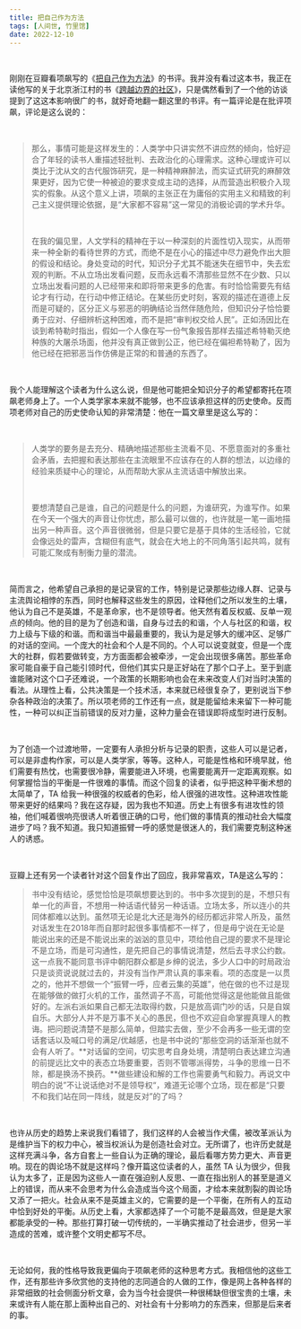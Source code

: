```yaml
---
title: 把自己作为方法
tags: [人间世, 竹里馆]
date: 2022-12-10
---
```


<br/>

刚刚在豆瓣看项飙写的《[把自己作为方法](https://book.douban.com/subject/35092383/)》的书评。我并没有看过这本书，我正在读他写的关于北京浙江村的书《[跨越边界的社区](https://book.douban.com/subject/30116399/)》，只是偶然看到了一个他的访谈提到了这这本影响很广的书，就好奇地翻一翻这里的书评。有一篇评论是在批评项飙，评论是这么说的：

<br/>

> 那么，事情可能是这样发生的：人类学中只讲实然不讲应然的倾向，恰好迎合了年轻的读书人重描述轻批判、去政治化的心理需求。这种心理或许可以类比于沈从文的古代服饰研究，是一种精神麻醉法，而实证式研究的麻醉效果更好，因为它使一种被迫的要求变成主动的选择，从而营造出积极介入现实的假象。从这个意义上讲，项飙的主张正在为庸俗的实用主义和精致的利己主义提供理论依据，是“大家都不容易”这一常见的消极论调的学术升华。
>
> <br/>
>
> 在我的偏见里，人文学科的精神在于以一种深刻的片面性切入现实，从而带来一种全新的看待世界的方式，而绝不是在小心的描述中尽力避免作出大胆的假设和结论。身处变动的时代，知识分子尤其不能迷失在细节中，失去宏观的判断。不从立场出发看问题，反而永远看不清那些显然不在少数、只以立场出发看问题的人已经带来和即将带来更多的危害。有时恰恰需要先有结论才有行动，在行动中修正结论。在某些历史时刻，客观的描述在道德上反而是可疑的，区分正义与邪恶的明确结论当然伴随危险，但知识分子恰恰要勇于应对、仔细辨析这种困难，而不是把“审判权交给人民”。正如汤因比在谈到希特勒时指出，假如一个人像在写一份气象报告那样去描述希特勒灭绝种族的大屠杀场面，他并没有真正做到公正，他已经在偏袒希特勒了，因为他已经在把邪恶当作仿佛是正常的和普通的东西了。

<br/>

我个人能理解这个读者为什么这么说，但是他可能把全知识分子的希望都寄托在项飙老师身上了。一个人类学家本来就不能够，也不应该承担这样的历史使命。反而项老师对自己的历史使命认知的非常清楚：他在一篇文章里是这么写的：

<br/>

> 人类学的要务是去充分、精确地描述那些主流看不见、不愿意面对的多重社会矛盾，去把握和表达那些在主流眼里不应该存在的人群的想法，以边缘的经验来质疑中心的理论，从而帮助大家从主流话语中解放出来。
>
> <br/>
>
> 要想清楚自己是谁，自己的问题是什么的问题，为谁研究，为谁写作。如果在今天一个强大的声音让你忧虑，那么最可以做的，也许就是一笔一画地描出另一种声音。这个声音很微弱，但是只要它是基于具体的生活经验，它就会像远处的雷声，含糊但有底气，就会在大地上的不同角落引起共鸣，就有可能汇聚成有制衡力量的潜流。

<br/>

简而言之，他希望自己承担的是记录官的工作，特别是记录那些边缘人群、记录与主流舆论相悖的东西，同时也解释这些发生的原因，诠释他们之所以发生的土壤，他认为自己不是英雄，不是革命家，也不是领导者。他天然有着反权威、反单一观点的倾向。他的目的是为了创造和谐，自身与过去的和谐，个人与社区的和谐，权力上级与下级的和谐。而和谐当中最最重要的，我认为是足够大的缓冲区、足够广的对话的空间。一个庞大的社会和个人是不同的。个人可以说变就变，但是一个庞大的社群，假若要做转变，方方面面都会被牵涉，一定会出现很多痛苦。那些革命家可能自豪于自己能引领时代，但他们其实只是正好站在了那个口子上。至于到底谁能赌对这个口子还难说，一个政策的长期影响也会在未来改变人们对当时决策的看法。从理性上看，公共决策是一个技术活，本来就已经很复杂了，更别说当下参杂各种政治的决策了。所以项老师的工作还有一点，就是能留给未来留下一种可能性，一种可以纠正当前错误的反对力量，这种力量会在错误即将成型时进行反制。

<br/>

为了创造一个过渡地带，一定要有人承担分析与记录的职责，这些人可以是记者，可以是非虚构作家，可以是人类学家，等等。这种人，可能是性格和环境早就，他们需要有热忱，也需要很冷静，需要能进入环境，也需要能离开一定距离观察。如何掌握恰当的平衡是一件很难的事情。而这个回复的读者，似乎把这种平衡术想的太简单了，TA 给我一种很强的权威者的色彩，给人很强的进攻性。这种进攻性能带来更好的结果吗？我在这存疑，因为我也不知道。历史上有很多有进攻性的领袖，他们喊着很响亮很诱人听着很正确的口号，他们做的事情真的推动社会大幅度进步了吗？我不知道。我只知道振臂一呼的感觉是很迷人的，我们需要克制这种迷人的诱惑。

<br/>

豆瓣上还有另一个读者针对这个回复作出了回应，我非常喜欢，TA是这么写的：



> 书中没有结论，感觉恰恰是项飙想要达到的。书中多次提到的是，不想只有单一化的声音，不想用一种话语代替另一种话语。立场太多，所以连小的共同体都难以达到。虽然项无论是北大还是海外的经历都远非常人所及，虽然对话发生在2018年而自那时起很多事情都不一样了，但是毋宁说在无论是能说出来的还是不能说出来的汹汹的意见中，项给他自己提的要求不是理论不是立场，而是可沟通性，是先把自己的事情说清楚，然后去寻求公约数。这一点我不能同意书评中朝阳群众都是乡绅的说法，多少人口中的时局政治只是谈资说说就过去的，并没有当作严肃认真的事来看。项的态度是一以贯之的，他并不想做一个“振臂一呼，应者云集的英雄”，他在做的也不过是现在能够做的做打火机的工作，虽然调子不高，可能他觉得这是他能做且能做好的。左派右派如果自己都无法取得约数，只是放高调门吵的话，只是自娱自乐。大部分人并不是万事不关心的愚民，但也不欢迎自命掌握真理人的教诲。把问题说清楚不是那么简单，但踏实去做，至少不会再多一些无谓的空话套话以及喊口号的满足/优越感，也是书中说的“那些空洞的话渐渐也就不会有人听了。**对话留的空间，切实思考自身处境，清楚明白表达建立沟通的前提远比文中的表态立场要重要，否则不管哪派得势，斗争的思维一日不除，都是换汤不换药。**做些建设和解的工作也需要勇气和毅力。再说文中明白的说”不让说话绝对不是领导权“，难道无论哪个立场，现在都是“只要不和我们站在同一阵线，就是反对”的了吗？

<br/>

也许从历史的趋势上来说我们看错了，我们这样的人会被当作犬儒，被改革派认为是维护当下的权力中心，被当权派认为是创造社会对立。无所谓了，也许历史就是这样充满斗争，各方自套上一些自认为正确的理论，最后看哪方势力更大、声音更响。现在的舆论场不就是这样吗？像开篇这位读者的人，虽然 TA 认为很少，但我认为太多了，正是因为这些人一直在强迫别人反思、一直在指出别人的甚至是道义上的错误，而从来不会思考为什么会造成当今这个局面，才给本来就割裂的舆论场又添了一把火。社会从来不是英雄主义的，它需要的是一个平衡，在所有人的互动中恰到好处的平衡。从历史上看，大家都选择了一个可能不是最高效，但是是大家都能承受的一种。那些打算打破一切传统的，一半确实推动了社会进步，但另一半造成的苦难，或许整个文明史都写不尽。

<br/>

无论如何，我的性格导致我更偏向于项飙老师的这种思考方式。我相信他的这些工作，还有那些许多欣赏他的支持他的志同道合的人做的工作，像是网上各种各样的非常细致的社会侧面分析文章，会为当今社会提供一种很稀缺但很宝贵的土壤，未来或许有人能在那上面种出自己的、对社会有十分影响力的东西来，但那是后来者的事。

<br/>